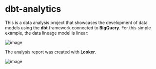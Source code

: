 # dbt-analytics

This is a data analysis project that showcases the development of data models using the **dbt** framework connected to **BigQuery**. For this simple example, the data lineage model is linear:

![image](https://github.com/user-attachments/assets/0cca30c2-437e-4c30-b71d-7bc108015bc8)

The analysis report was created with **Looker**.

![image](https://github.com/user-attachments/assets/2d7db606-32b0-4e14-abf1-6ca9c3b87017)

